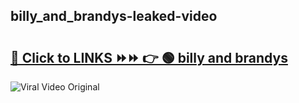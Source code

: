 
 ## billy_and_brandys-leaked-video 

# <h2><a href="https://clipsfans.com/billy_and_brandys&ref=git">🔗 Click to LINKS ⏩⏩ 👉 🟢 billy and brandys </a></h2>

<a href="https://clipsfans.com/billy_and_brandys&ref=git" rel="nofollow" data-target="animated-image.originalLink"><img src="https://i.ibb.co.com/xMMVF88/686577567.gif" alt="Viral Video Original" style="max-width: 100%; display: inline-block;" data-target="animated-image.originalImage"></a>

